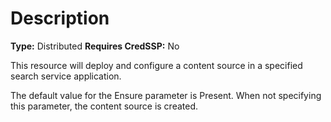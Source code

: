 # Description

**Type:** Distributed
**Requires CredSSP:** No

This resource will deploy and configure a content source in a specified search
service application.

The default value for the Ensure parameter is Present. When not specifying this
parameter, the content source is created.
